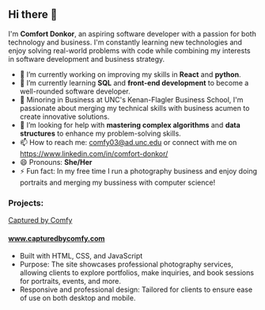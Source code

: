 
<!--
**comfy03/comfy03** is a ✨ _special_ ✨ repository because its `README.md` (this file) appears on your GitHub profile.

Here are some ideas to get you started:

- 🔭 I’m currently working on ...
- 🌱 I’m currently learning ...
- 👯 I’m looking to collaborate on ...
- 🤔 I’m looking for help with ...
- 💬 Ask me about ...
- 📫 How to reach me: ...
- 😄 Pronouns: ...
- ⚡ Fun fact: ...
-->

## Hi there 👋

I'm **Comfort Donkor**, an aspiring software developer with a passion for both technology and business. I'm constantly learning new technologies and enjoy solving real-world problems with code while combining my interests in software development and business strategy.

- 🔭 I’m currently working on improving my skills in **React** and **python**.
- 🌱 I’m currently learning **SQL** and **front-end development** to become a well-rounded software developer.
- 💼 Minoring in Business at UNC's Kenan-Flagler Business School, I'm passionate about merging my technical skills with business acumen to create innovative solutions.
- 🤔 I’m looking for help with **mastering complex algorithms** and **data structures** to enhance my problem-solving skills.
- 📫 How to reach me: comfy03@ad.unc.edu or connect with me on https://www.linkedin.com/in/comfort-donkor/
- 😄 Pronouns: **She/Her**
- ⚡ Fun fact: In my free time I run a photography business and enjoy doing portraits and merging my bussiness with computer science!


### Projects:

<u> Captured by Comfy </u>
#### www.capturedbycomfy.com

- Built with HTML, CSS, and JavaScript
- Purpose: The site showcases professional photography services, allowing clients to explore portfolios, make inquiries, and book sessions for portraits, events, and more.
- Responsive and professional design: Tailored for clients to ensure ease of use on both desktop and mobile.

